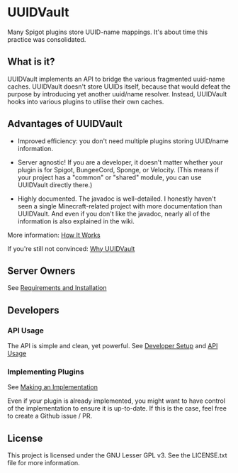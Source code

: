 # UUIDVault
Many Spigot plugins store UUID-name mappings. It's about time this practice was consolidated.

## What is it?

UUIDVault implements an API to bridge the various fragmented uuid-name caches. UUIDVault doesn't store UUIDs itself, because that would defeat the purpose by introducing yet another uuid/name resolver. Instead, UUIDVault hooks into various plugins to utilise their own caches.

## Advantages of UUIDVault

* Improved efficiency: you don't need multiple plugins storing UUID/name information.

* Server agnostic! If you are a developer, it doesn't matter whether your plugin is for Spigot, BungeeCord, Sponge, or Velocity.
(This means if your project has a "common" or "shared" module, you can use UUIDVault directly there.)

* Highly documented. The javadoc is well-detailed. I honestly haven't seen a single Minecraft-related project with more documentation than UUIDVault. And even if you don't like the javadoc, nearly all of the information is also explained in the wiki.

More information: [How It Works](https://github.com/A248/UUIDVault/wiki/How-It-Works)

If you're still not convinced: [Why UUIDVault](https://github.com/A248/UUIDVault/wiki/Why-UUIDVault)

## Server Owners

See [Requirements and Installation](https://github.com/A248/UUIDVault/wiki/Requirements-and-Installation)

## Developers

### API Usage

The API is simple and clean, yet powerful. See [Developer Setup](https://github.com/A248/UUIDVault/wiki/Developer-Setup) and [API Usage](https://github.com/A248/UUIDVault/wiki/API-Usage)

### Implementing Plugins

See [Making an Implementation](https://github.com/A248/UUIDVault/wiki/Making-an-Implementation)

Even if your plugin is already implemented, you might want to have control of the implementation
to ensure it is up-to-date. If this is the case, feel free to create a Github issue / PR.

## License

This project is licensed under the GNU Lesser GPL v3. See the LICENSE.txt file for more information.
